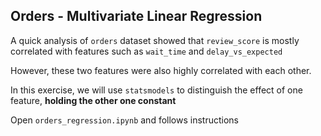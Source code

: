 ## Orders - Multivariate Linear Regression

A quick analysis of `orders` dataset showed that `review_score` is mostly correlated with features such as `wait_time` and `delay_vs_expected`

However, these two features were also highly correlated with each other.

In this exercise, we will use `statsmodels` to distinguish the effect of one feature, **holding the other one constant**

Open `orders_regression.ipynb` and follows instructions
